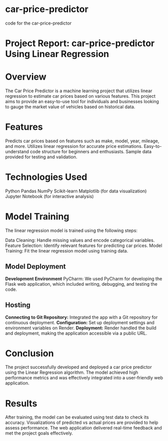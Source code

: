 # car-price-predictor

code for the car-price-predictor

# Project Report: car-price-predictor Using Linear Regression

# Overview

The Car Price Predictor is a machine learning project that utilizes linear regression to estimate car prices based on various features. This project aims to provide an easy-to-use tool for individuals and businesses looking to gauge the market value of vehicles based on historical data.

# Features
Predicts car prices based on features such as make, model, year, mileage, and more.
Utilizes linear regression for accurate price estimations.
Easy-to-understand code structure for beginners and enthusiasts.
Sample data provided for testing and validation.

# Technologies Used
Python
Pandas
NumPy
Scikit-learn
Matplotlib (for data visualization)
Jupyter Notebook (for interactive analysis)

# Model Training
The linear regression model is trained using the following steps:

Data Cleaning: Handle missing values and encode categorical variables.
Feature Selection: Identify relevant features for predicting car prices.
Model Training: Fit the linear regression model using training data.

## Model Deployment
**Development Environment**
PyCharm: We used PyCharm for developing the Flask web application, which included writing, debugging, and testing the code.

## Hosting
**Connecting to Git Repository:** Integrated the app with a Git repository for continuous deployment.
**Configuration:** Set up deployment settings and environment variables on Render.
**Deployment:** Render handled the build and deployment, making the application accessible via a public URL.

# Conclusion

The project successfully developed and deployed a car price predictor using the Linear Regression algorithm. The model achieved high performance metrics and was effectively integrated into a user-friendly web application.

# Results
After training, the model can be evaluated using test data to check its accuracy. Visualizations of predicted vs actual prices are provided to help assess performance. The web application delivered real-time feedback and met the project goals effectively.
